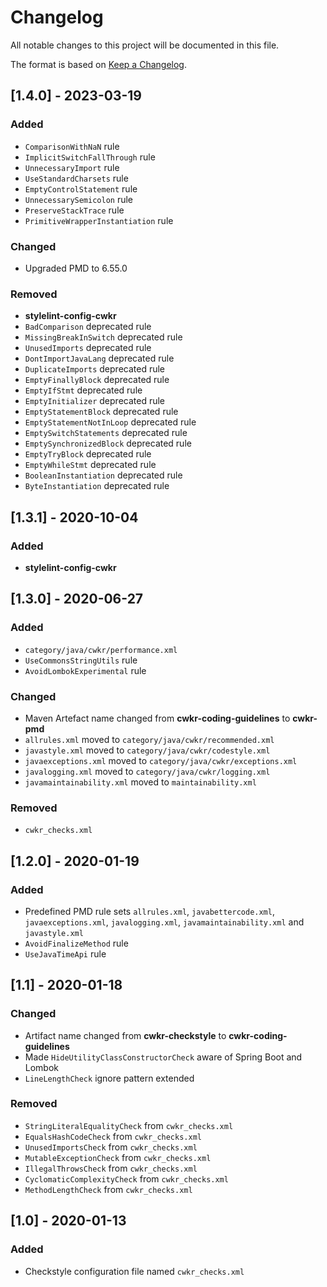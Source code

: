 # Changelog

All notable changes to this project will be documented in this file.

The format is based on [Keep a Changelog](https://keepachangelog.com/en/1.0.0/).


## [1.4.0] - 2023-03-19

### Added

- `ComparisonWithNaN` rule
- `ImplicitSwitchFallThrough` rule
- `UnnecessaryImport` rule
- `UseStandardCharsets` rule
- `EmptyControlStatement` rule
- `UnnecessarySemicolon` rule
- `PreserveStackTrace` rule
- `PrimitiveWrapperInstantiation` rule

### Changed

- Upgraded PMD to 6.55.0

### Removed

- **stylelint-config-cwkr**
- `BadComparison` deprecated rule
- `MissingBreakInSwitch` deprecated rule
- `UnusedImports` deprecated rule
- `DontImportJavaLang` deprecated rule
- `DuplicateImports` deprecated rule
- `EmptyFinallyBlock` deprecated rule
- `EmptyIfStmt` deprecated rule
- `EmptyInitializer` deprecated rule
- `EmptyStatementBlock` deprecated rule
- `EmptyStatementNotInLoop` deprecated rule
- `EmptySwitchStatements` deprecated rule
- `EmptySynchronizedBlock` deprecated rule
- `EmptyTryBlock` deprecated rule
- `EmptyWhileStmt` deprecated rule
- `BooleanInstantiation` deprecated rule
- `ByteInstantiation` deprecated rule


## [1.3.1] - 2020-10-04

### Added

- **stylelint-config-cwkr**


## [1.3.0] - 2020-06-27

### Added

- `category/java/cwkr/performance.xml`
- `UseCommonsStringUtils` rule
- `AvoidLombokExperimental` rule

### Changed

- Maven Artefact name changed from **cwkr-coding-guidelines** to **cwkr-pmd**
- `allrules.xml` moved to `category/java/cwkr/recommended.xml`
- `javastyle.xml` moved to `category/java/cwkr/codestyle.xml`
- `javaexceptions.xml` moved to `category/java/cwkr/exceptions.xml`
- `javalogging.xml` moved to `category/java/cwkr/logging.xml`
- `javamaintainability.xml` moved to `maintainability.xml`

### Removed

- `cwkr_checks.xml`


## [1.2.0] - 2020-01-19

### Added

- Predefined PMD rule sets `allrules.xml`, `javabettercode.xml`, `javaexceptions.xml`, `javalogging.xml`, `javamaintainability.xml` and `javastyle.xml`
- `AvoidFinalizeMethod` rule
- `UseJavaTimeApi` rule


## [1.1] - 2020-01-18

### Changed

- Artifact name changed from **cwkr-checkstyle** to **cwkr-coding-guidelines**
- Made `HideUtilityClassConstructorCheck` aware of Spring Boot and Lombok
- `LineLengthCheck` ignore pattern extended

### Removed

- `StringLiteralEqualityCheck` from `cwkr_checks.xml`
- `EqualsHashCodeCheck` from `cwkr_checks.xml`
- `UnusedImportsCheck` from `cwkr_checks.xml`
- `MutableExceptionCheck` from `cwkr_checks.xml`
- `IllegalThrowsCheck` from `cwkr_checks.xml`
- `CyclomaticComplexityCheck` from `cwkr_checks.xml`
- `MethodLengthCheck` from `cwkr_checks.xml`


## [1.0] - 2020-01-13

### Added

- Checkstyle configuration file named `cwkr_checks.xml`
